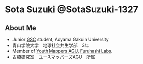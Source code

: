 # Sota Suzuki @SotaSuzuki-1327  
## About Me
* Junior [GSC](https://www.gsc.aoyama.ac.jp/) student, Aoyama Gakuin University  
* 青山学院大学　地球社会共生学部　3年
* Member of [Youth Mappers AGU](https://github.com/furuhashilab/youthmappers4agu), [Furuhashi Labs](https://github.com/furuhashilab).  
* 古橋研究室　ユースマッパーズAGU　所属
